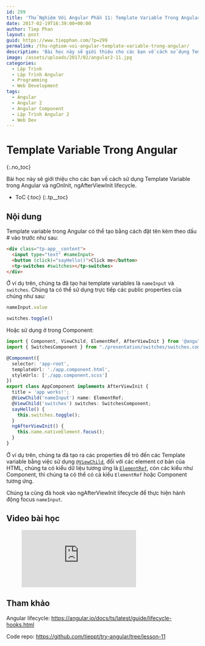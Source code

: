 ```yaml
---
id: 299
title: 'Thử Nghiệm Với Angular Phần 11: Template Variable Trong Angular'
date: 2017-02-19T16:39:00+00:00
author: Tiep Phan
layout: post
guid: https://www.tiepphan.com/?p=299
permalink: /thu-nghiem-voi-angular-template-variable-trong-angular/
description: 'Bài học này sẽ giới thiệu cho các bạn về cách sử dụng Template Variable trong Angular và ngOnInit, ngAfterViewInit lifecycle.'
image: /assets/uploads/2017/02/angular2-11.jpg
categories:
  - Lập Trình
  - Lập Trình Angular
  - Programming
  - Web Development
tags:
  - Angular
  - Angular 2
  - Angular Component
  - Lập Trình Angular 2
  - Web Dev
---
```

# Template Variable Trong Angular
{:.no_toc}

Bài học này sẽ giới thiệu cho các bạn về cách sử dụng Template Variable trong Angular và ngOnInit, ngAfterViewInit lifecycle.

* ToC
{:toc}
{:.tp__toc}

## Nội dung

Template variable trong Angular có thể tạo bằng cách đặt tên kèm theo dấu # vào trước như sau:

```html
<div class="tp-app__content">
  <input type="text" #nameInput>
  <button (click)="sayHello()">Click me</button>
  <tp-switches #switches></tp-switches>
</div>
```

Ở ví dụ trên, chúng ta đã tạo hai template variables là `nameInput` và `switches`. Chúng ta có thể sử dụng trực tiếp các public properties của chúng như sau:

```ts
nameInput.value

switches.toggle()
```

Hoặc sử dụng ở trong Component:

```ts
import { Component, ViewChild, ElementRef, AfterViewInit } from '@angular/core';
import { SwitchesComponent } from "./presentation/switches/switches.component";

@Component({
  selector: 'app-root',
  templateUrl: './app.component.html',
  styleUrls: ['./app.component.scss']
})
export class AppComponent implements AfterViewInit {
  title = 'app works!';
  @ViewChild('nameInput') name: ElementRef;
  @ViewChild('switches') switches: SwitchesComponent;
  sayHello() {
    this.switches.toggle();
  }
  ngAfterViewInit() {
    this.name.nativeElement.focus();
  }
}
```

Ở ví dụ trên, chúng ta đã tạo ra các properties để trỏ đến các Template variable bằng việc sử dụng <a href="https://angular.io/docs/ts/latest/api/core/index/ViewChild-decorator.html" target="_blank" rel="noopener noreferrer">`@ViewChild`</a>, đối với các element cơ bản của HTML, chúng ta có kiểu dữ liệu tương ứng là <a href="https://angular.io/docs/ts/latest/api/core/index/ElementRef-class.html" target="_blank" rel="noopener noreferrer">`ElementRef`</a>, còn các kiểu như Component, thì chúng ta có thể có cả kiểu `ElementRef` hoặc Component tương ứng.

Chúng ta cũng đã hook vào ngAfterViewInit lifecycle để thực hiện hành động focus `nameInput`.

## Video bài học
  
<figure class="video_container">
  <iframe src="https://www.youtube.com/embed/SchaoGakNEg" frameborder="0" allowfullscreen="true"> </iframe>
</figure>

## Tham khảo

Angular lifecycle: <a href="https://angular.io/docs/ts/latest/guide/lifecycle-hooks.html" target="_blank" rel="noopener noreferrer">https://angular.io/docs/ts/latest/guide/lifecycle-hooks.html</a>

Code repo: <a href="https://github.com/tieppt/try-angular/tree/lesson-11" target="_blank" rel="noopener noreferrer">https://github.com/tieppt/try-angular/tree/lesson-11</a>
